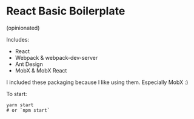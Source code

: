 # React Basic Boilerplate
(opinionated)

Includes:

* React
* Webpack & webpack-dev-server
* Ant Design
* MobX & MobX React

I included these packaging because I like using them. Especially MobX :)

To start:
```
yarn start
# or `npm start`
```